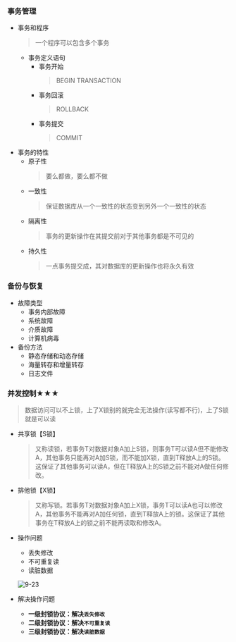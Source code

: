 ### 事务管理
  + 事务和程序
    > 一个程序可以包含多个事务
    + 事务定义语句
      + 事务开始
        > BEGIN TRANSACTION
      + 事务回滚
        > ROLLBACK
      + 事务提交
        > COMMIT
  + 事务的特性
    + 原子性
      > 要么都做，要么都不做
    + 一致性
      > 保证数据库从一个一致性的状态变到另外一个一致性的状态
    + 隔离性
      > 事务的更新操作在其提交前对于其他事务都是不可见的
    + 持久性
      > 一点事务提交成，其对数据库的更新操作也将永久有效
### 备份与恢复
  + 故障类型
    + 事务内部故障
    + 系统故障
    + 介质故障
    + 计算机病毒
  + 备份方法
    + 静态存储和动态存储
    + 海量转存和增量转存
    + 日志文件
### **并发控制★★★**
  > 数据访问可以不上锁，上了X锁别的就完全无法操作(读写都不行)，上了S锁就是可以读
  + 共享锁【S锁】
    > 又称读锁，若事务T对数据对象A加上S锁，则事务T可以读A但不能修改A，其他事务只能再对A加S锁，而不能加X锁，直到T释放A上的S锁。这保证了其他事务可以读A，但在T释放A上的S锁之前不能对A做任何修改。

  + 排他锁【X锁】
    > 又称写锁。若事务T对数据对象A加上X锁，事务T可以读A也可以修改A，其他事务不能再对A加任何锁，直到T释放A上的锁。这保证了其他事务在T释放A上的锁之前不能再读取和修改A。
  + 操作问题
    + 丢失修改
    + 不可重复读
    + 读脏数据
    
    ![9-23](https://github.com/flysafely/Software-Design-Engineer-Note/blob/master/%E7%AC%AC%E4%B9%9D%E7%AB%A0-%E6%95%B0%E6%8D%AE%E5%BA%93%E6%8A%80%E6%9C%AF%E5%9F%BA%E7%A1%80/%E6%9C%AC%E7%AB%A0%E5%9B%BE%E7%A4%BA/9-23.jpg)
  + 解决操作问题
    + **一级封锁协议：解决`丢失修改`**
    + **二级封锁协议：解决`不可重复读`**
    + **三级封锁协议：解决`读脏数据`**
